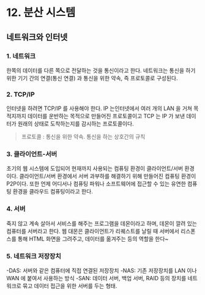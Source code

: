 # 12. 분산 시스템

## 네트워크와 인터넷

### 1. **네트워크**

한쪽의 데이터를 다른 쪽으로 전달하는 것을 통신이라고 한다. 네트워크는 통신을 하기 위한 기기 간의 연결(통신 연결) 과 통신을 위한 약속, 즉 프로토콜로 구성된다.

### 2. **TCP/IP**

인터넷을 하려면 TCP/IP 를 사용해야 한다. IP 는인터넷에서 여러 개의 LAN 을 거쳐 목적지까지 데이터를 운반하는 목적으로 만들어진 프로토콜이고 TCP 는 IP 가 보낸 데이터가 원래의 상태로 도착하는지를 감시하는 프로토콜이다.

> 프로토콜 : 통신을 위한 약속. 통신을 하는 상호간의 규칙

### 3. **클라이언트-서버**

초기의 웹 시스템에 도입되어 현재까지 사용되는 컴퓨팅 환경이 클라이언트/서버 환경이다. 클라이언트/서버 환경에서 서버 과부하를 해결하기 위해 만들어진 컴퓨팅 환경이 P2P이다. 또한 언제 어디서나 컴퓨팅 파워나 소프트웨어에 접근할 수 있는 유연한 컴퓨팅 환경을 클라우드 컴퓨팅이라고 한다.

### 4. **서버**

죽지 않고 계속 살아서 서비스를 해주는 프로그램을 데몬이라고 하며, 데몬이 깔려 있는 컴퓨터를 서버라고 한다. 웹 대몬은 클라이언트가 리퀘스트를 날릴 때 서버에서 리스폰스를 통해 HTML 화면을 그려주고, 데이터를 옮겨주는 등의 역할을 한다~

### 5. **네트워크 저장장치**

-DAS: 서버와 같은 컴퓨터에 직접 연결된 저장장치
-NAS: 기존 저장장치를 LAN 이나 WAN 에 붙여서 사용하는 방식
-SAN: 데이터 서버, 백업 서버, RAID 등의 장치를 네트워크로 묶고 데이터 접근을 위한 서버를 두는 형태.
